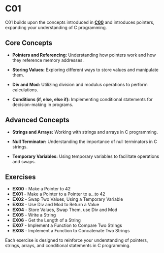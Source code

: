 # C01

C01 builds upon the concepts introduced in **[C00](../C00/)** and introduces pointers, expanding your understanding of C programming.

## Core Concepts

- **Pointers and Referencing:** Understanding how pointers work and how they reference memory addresses.
  
- **Storing Values:** Exploring different ways to store values and manipulate them.
  
- **Div and Mod:** Utilizing division and modulus operations to perform calculations.
  
- **Conditions (if, else, else if):** Implementing conditional statements for decision-making in programs.

## Advanced Concepts

- **Strings and Arrays:** Working with strings and arrays in C programming.
  
- **Null Terminator:** Understanding the importance of null terminators in C strings.
  
- **Temporary Variables:** Using temporary variables to facilitate operations and swaps.

## Exercises

- **EX00** - Make a Pointer to 42
- **EX01** - Make a Pointer to a Pointer to a...to 42
- **EX02** - Swap Two Values, Using a Temporary Variable
- **EX03** - Use Div and Mod to Return a Value
- **EX04** - Store Values, Swap Them, use Div and Mod
- **EX05** - Write a String
- **EX06** - Get the Length of a String
- **EX07** - Implement a Function to Compare Two Strings
- **EX08** - Implement a Function to Concatenate Two Strings

Each exercise is designed to reinforce your understanding of pointers, strings, arrays, and conditional statements in C programming.
